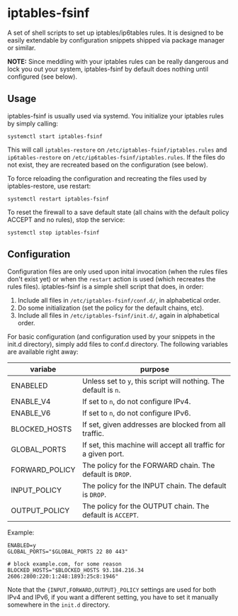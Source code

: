 # iptables-fsinf

A set of shell scripts to set up iptables/ip6tables rules. It is designed to be
easily extendable by configuration snippets shipped via package manager or
similar.

**NOTE:** Since meddling with your iptables rules can be really dangerous and
lock you out your system, iptables-fsinf by default does nothing until
configured (see below).

## Usage

iptables-fsinf is usually used via systemd. You initialize your iptables rules
by simply calling:

```
systemctl start iptables-fsinf
```

This will call `iptables-restore` on `/etc/iptables-fsinf/iptables.rules` and
`ip6tables-restore` on `/etc/ip6tables-fsinf/iptables.rules`. If the files do
not exist, they are recreated based on the configuration (see below).

To force reloading the configuration and recreating the files used by
iptables-restore, use restart:

```
systemctl restart iptables-fsinf
```

To reset the firewall to a save default state (all chains with the default
policy ACCEPT and no rules), stop the service:

```
systemctl stop iptables-fsinf
```

## Configuration

Configuration files are only used upon inital invocation (when the rules files
don't exist yet) or when the `restart` action is used (which recreates the
rules files). iptables-fsinf is a simple shell script that does, in order:

1. Include all files in `/etc/iptables-fsinf/conf.d/`, in alphabetical order.
2. Do some initialization (set the policy for the default chains, etc).
3. Include all files in `/etc/iptables-fsinf/init.d/`, again in alphabetical
   order.

For basic configuration (and configuration used by your snippets in the init.d
directory), simply add files to conf.d directory. The following variables are
available right away:

variabe | purpose
------- | -------
ENABELED | Unless set to `y`, this script will nothing. The default is `n`.
ENABLE_V4 | If set to `n`, do not configure IPv4.
ENABLE_V6 | If set to `n`, do not configure IPv6.
BLOCKED_HOSTS | If set, given addresses are blocked from all traffic.
GLOBAL_PORTS | If set, this machine will accept all traffic for a given port.
FORWARD_POLICY | The policy for the FORWARD chain. The default is `DROP`.
INPUT_POLICY | The policy for the INPUT chain. The default is `DROP`.
OUTPUT_POLICY | The policy for the OUTPUT chain. The default is `ACCEPT`.

Example:

```
ENABLED=y
GLOBAL_PORTS="$GLOBAL_PORTS 22 80 443"

# block example.com, for some reason
BLOCKED_HOSTS="$BLOCKED_HOSTS 93.184.216.34 2606:2800:220:1:248:1893:25c8:1946"
```

Note that the `{INPUT,FORWARD,OUTPUT}_POLICY` settings are used for both IPv4
and IPv6, if you want a different setting, you have to set it manually
somewhere in the `init.d` directory. 
